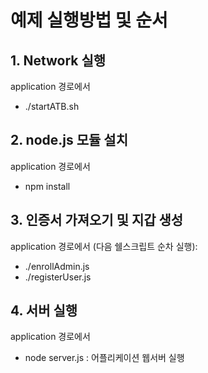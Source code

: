 # 예제 실행방법 및 순서

## 1. Network 실행

application 경로에서

- ./startATB.sh

## 2. node.js 모듈 설치

application 경로에서

- npm install

## 3. 인증서 가져오기 및 지갑 생성

application 경로에서 (다음 쉘스크립트 순차 실행):

- ./enrollAdmin.js
- ./registerUser.js


## 4. 서버 실행

application 경로에서

- node server.js : 어플리케이션 웹서버 실행
